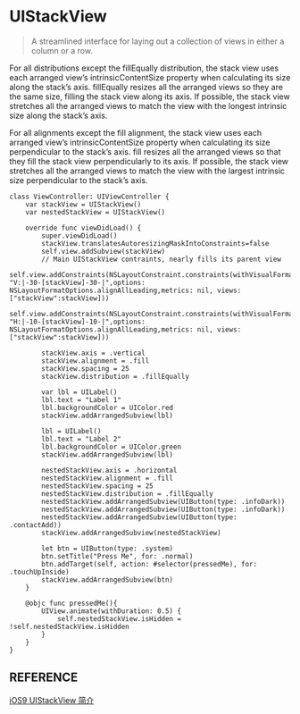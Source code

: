 # UIStackView

> A streamlined interface for laying out a collection of views in either a column or a row.

For all distributions except the fillEqually distribution, the stack view uses each arranged view’s intrinsicContentSize property when calculating its size along the stack’s axis. fillEqually resizes all the arranged views so they are the same size, filling the stack view along its axis. If possible, the stack view stretches all the arranged views to match the view with the longest intrinsic size along the stack’s axis.  

For all alignments except the fill alignment, the stack view uses each arranged view’s intrinsicContentSize property when calculating its size perpendicular to the stack’s axis. fill resizes all the arranged views so that they fill the stack view perpendicularly to its axis. If possible, the stack view stretches all the arranged views to match the view with the largest intrinsic size perpendicular to the stack’s axis.


```
class ViewController: UIViewController {
    var stackView = UIStackView()
    var nestedStackView = UIStackView()

    override func viewDidLoad() {
        super.viewDidLoad()
        stackView.translatesAutoresizingMaskIntoConstraints=false
        self.view.addSubview(stackView)
        // Main UIStackView contraints, nearly fills its parent view
        self.view.addConstraints(NSLayoutConstraint.constraints(withVisualFormat: "V:|-30-[stackView]-30-|",options: NSLayoutFormatOptions.alignAllLeading,metrics: nil, views: ["stackView":stackView]))
        self.view.addConstraints(NSLayoutConstraint.constraints(withVisualFormat: "H:|-10-[stackView]-10-|",options: NSLayoutFormatOptions.alignAllLeading,metrics: nil, views: ["stackView":stackView]))

        stackView.axis = .vertical
        stackView.alignment = .fill
        stackView.spacing = 25
        stackView.distribution = .fillEqually

        var lbl = UILabel()
        lbl.text = "Label 1"
        lbl.backgroundColor = UIColor.red
        stackView.addArrangedSubview(lbl)

        lbl = UILabel()
        lbl.text = "Label 2"
        lbl.backgroundColor = UIColor.green
        stackView.addArrangedSubview(lbl)

        nestedStackView.axis = .horizontal
        nestedStackView.alignment = .fill
        nestedStackView.spacing = 25
        nestedStackView.distribution = .fillEqually
        nestedStackView.addArrangedSubview(UIButton(type: .infoDark))
        nestedStackView.addArrangedSubview(UIButton(type: .infoDark))
        nestedStackView.addArrangedSubview(UIButton(type: .contactAdd))
        stackView.addArrangedSubview(nestedStackView)

        let btn = UIButton(type: .system)
        btn.setTitle("Press Me", for: .normal)
        btn.addTarget(self, action: #selector(pressedMe), for: .touchUpInside)
        stackView.addArrangedSubview(btn)
    }

    @objc func pressedMe(){
        UIView.animate(withDuration: 0.5) {
            self.nestedStackView.isHidden = !self.nestedStackView.isHidden
        }
    }
}

```

## REFERENCE
[iOS9 UIStackView 简介](http://swift.gg/2016/03/31/ios9-uistackview-guide-swift/)
